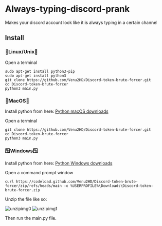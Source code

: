 # Always-typing-discord-prank
Makes your discord account look like it is always typing in a certain channel
## Install
  ### 🐧Linux/Unix🐧
  Open a terminal
  ```
  sudo apt-get install python3-pip
  sudo apt-get install python3
  git clone https://github.com/Venu2HD/Discord-token-brute-forcer.git
  cd Discord-token-brute-forcer
  python3 main.py
  ```
  ### 🍎MacOS🍎
  Install python from here:
  [Python macOS downloads](https://www.python.org/downloads/macos/)
  
  Open a terminal
  ```
  git clone https://github.com/Venu2HD/Discord-token-brute-forcer.git
  cd Discord-token-brute-forcer
  python3 main.py
  ```
  ### 🪟Windows🪟
  Install python from here:
  [Python Windows downloads](https://www.python.org/downloads/windows/)
  
  Open a command prompt window
  ```
  curl https://codeload.github.com/Venu2HD/Discord-token-brute-forcer/zip/refs/heads/main -o %USERPROFILE%\Downloads\Discord-token-brute-forcer.zip
  ```
  Unzip the file like so:
  
  ![unzipimg0](https://cdn.discordapp.com/attachments/1027204530644988004/1046756929185259530/unzip.jpg)
  ![unzipimg1](https://cdn.discordapp.com/attachments/1027204530644988004/1046759736906874941/unzip.png)
  
  Then run the main.py file.
